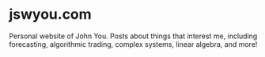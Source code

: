 # jswyou.com
Personal website of John You. Posts about things that interest me, including
forecasting, algorithmic trading, complex systems, linear algebra, and more!
